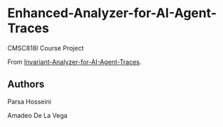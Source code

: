 # Enhanced-Analyzer-for-AI-Agent-Traces
CMSC818I Course Project

From [Invariant-Analyzer-for-AI-Agent-Traces](https://github.com/sudoparsa/Invariant-Analyzer-for-AI-Agent-Traces).

## Authors
Parsa Hosseini

Amadeo De La Vega
